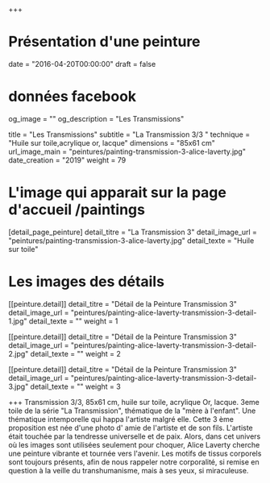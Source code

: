 +++
# Présentation d'une peinture
date = "2016-04-20T00:00:00"
draft = false

# données facebook
og_image = ""
og_description = "Les Transmissions"

title = "Les Transmissions"
subtitle = "La Transmission 3/3 "
technique = "Huile sur toile,acrylique or, lacque"
dimensions = "85x61 cm"
url_image_main = "peintures/painting-transmission-3-alice-laverty.jpg"
date_creation = "2019"
weight = 79

# L'image qui apparait sur la page d'accueil /paintings
[detail_page_peinture]
detail_titre = "La Transmission 3"
detail_image_url = "peintures/painting-transmission-3-alice-laverty.jpg"
detail_texte = "Huile sur toile"

# Les images des détails
[[peinture.detail]]
detail_titre = "Détail de la Peinture Transmission 3"
detail_image_url = "peintures/painting-alice-laverty-transmission-3-detail-1.jpg"
detail_texte = ""
weight = 1

[[peinture.detail]]
detail_titre = "Détail de la Peinture Transmission 3"
detail_image_url = "peintures/painting-alice-laverty-transmission-3-detail-2.jpg"
detail_texte = ""
weight = 2

[[peinture.detail]]
detail_titre = "Détail de la Peinture Transmission 3"
detail_image_url = "peintures/painting-alice-laverty-transmission-3-detail-3.jpg"
detail_texte = ""
weight = 3

+++
Transmission 3/3, 85x61 cm, huile sur toile, acrylique Or, lacque.  3eme toile de la série "La Transmission", thématique de la "mère à l'enfant". Une thématique intemporelle qui happa l'artiste malgré elle. Cette 3 ème proposition est née d'une photo d' amie de l'artiste et de son fils. L'artiste était touchée par la tendresse universelle et de paix. Alors, dans cet univers où les images sont utilisées seulement pour choquer, Alice Laverty cherche une peinture vibrante et tournée vers l'avenir. Les motifs de tissus corporels sont toujours présents, afin de nous rappeler notre corporalité, si remise en question à la veille du transhumanisme, mais à ses yeux, si miraculeuse.
